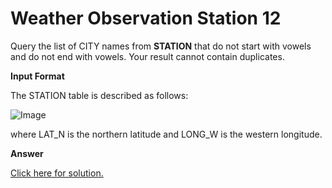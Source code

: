 # Weather Observation Station 12

Query the list of CITY names from **STATION** that do not start with vowels and do not end with vowels. Your result cannot contain duplicates.

**Input Format**

The STATION table is described as follows:

![Image](https://s3.amazonaws.com/hr-challenge-images/9336/1449345840-5f0a551030-Station.jpg)

where LAT_N is the northern latitude and LONG_W is the western longitude.


**Answer**

[Click here for solution.](https://github.com/Autumn-grass/hackerrank_sql_practice/blob/master/Easy/Basic%20selection/A17.sql)
